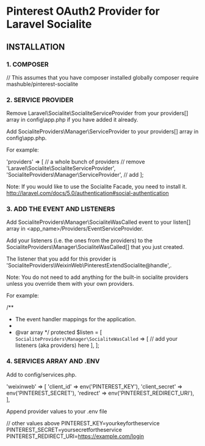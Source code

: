 # Pinterest OAuth2 Provider for Laravel Socialite

## INSTALLATION

### 1. COMPOSER

// This assumes that you have composer installed globally
composer require mashuble/pinterest-socialite

### 2. SERVICE PROVIDER

Remove Laravel\Socialite\SocialiteServiceProvider from your providers[] array in config\app.php if you have added it already.

Add SocialiteProviders\Manager\ServiceProvider to your providers[] array in config\app.php.

For example:

'providers' => [
    // a whole bunch of providers
    // remove 'Laravel\Socialite\SocialiteServiceProvider',
    'SocialiteProviders\Manager\ServiceProvider', // add
];

Note: If you would like to use the Socialite Facade, you need to install it.
http://laravel.com/docs/5.0/authentication#social-authentication

### 3. ADD THE EVENT AND LISTENERS

Add SocialiteProviders\Manager\SocialiteWasCalled event to your listen[] array in <app_name>/Providers/EventServiceProvider.

Add your listeners (i.e. the ones from the providers) to the SocialiteProviders\Manager\SocialiteWasCalled[] that you just created.

The listener that you add for this provider is 'SocialiteProviders\WeixinWeb\PinterestExtendSocialite@handle',.

Note: You do not need to add anything for the built-in socialite providers unless you override them with your own providers.

For example:

/**
 * The event handler mappings for the application.
 *
 * @var array
 */
protected $listen = [
    `SocialiteProviders\Manager\SocialiteWasCalled` => [
        // add your listeners (aka providers) here
    ],
];

### 4. SERVICES ARRAY AND .ENV

Add to config/services.php.

'weixinweb' => [
    'client_id' => env('PINTEREST_KEY'),
    'client_secret' => env('PINTEREST_SECRET'),
    'redirect' => env('PINTEREST_REDIRECT_URI'),
],

Append provider values to your .env file

// other values above
PINTEREST_KEY=yourkeyfortheservice
PINTEREST_SECRET=yoursecretfortheservice
PINTEREST_REDIRECT_URI=https://example.com/login